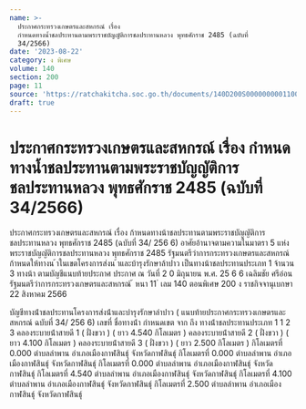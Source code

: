 ```yaml
---
name: >-
  ประกาศกระทรวงเกษตรและสหกรณ์ เรื่อง
  กำหนดทางน้ำชลประทานตามพระราชบัญญัติการชลประทานหลวง พุทธศักราช 2485 (ฉบับที่
  34/2566)
date: '2023-08-22'
category: ง พิเศษ
volume: 140
section: 200
page: 11
source: 'https://ratchakitcha.soc.go.th/documents/140D200S0000000001100.pdf'
draft: true
---
```


# ประกาศกระทรวงเกษตรและสหกรณ์ เรื่อง กำหนดทางน้ำชลประทานตามพระราชบัญญัติการชลประทานหลวง พุทธศักราช 2485 (ฉบับที่ 34/2566)

ประกาศกระทรวงเกษตรและสหกรณ์ เรื่อง ก้าหนดทางน้าชลประทานตามพระราชบัญญัติการชลประทานหลวง พุทธศักราช 2485 (ฉบับที่ 34/ 256 6) อาศัยอ้านาจตามความในมาตรา 5 แห่งพระราชบัญญัติการชลประทานหลวง พุทธศักราช 2485 รัฐมนตรีว่าการกระทรวงเกษตรและสหกรณ์ ก้าหนดให้ทางน ้าในเขตโครงการส่งน ้าและบ้ารุงรักษาล้าปาว เป็นทางน้าชลประทานประเภท 1 จ้านวน 3 ทางน้า ตามบัญชีแนบท้ายประกาศ ประกาศ ณ วันที่ 2 0 มิถุนายน พ.ศ. 25 6 6 เฉลิมชัย ศรีอ่อน รัฐมนตรีว่าการกระทรวงเกษตรและสหกรณ์ ้ หนา 11 ่ เลม 140 ตอนพิเศษ 200 ง ราชกิจจานุเบกษา 22 สิงหาคม 2566

บัญชีทางน้ําชลประทานโครงการส่งน้ําและบํารุงรักษาลําปาว ( แนบท้ายประกาศกระทรวงเกษตรและสหกรณ์ ฉบับที่ 34/ 256 6) เลขที่ ชื่อทางน้ํา กําหนดเขต จาก ถึง ทางน้ําชลประทานประเภท 1 1 2 3 คลองระบายน้ําสายดี 1 ( ฝั่งขวา ) ( ยาว 4.540 กิโลเมตร ) คลองระบายน้ําสายดี 2 ( ฝั่งขวา ) ( ยาว 4.100 กิโลเมตร ) คลองระบายน้ําสายดี 3 ( ฝั่งขวา ) ( ยาว 2.500 กิโลเมตร ) กิโลเมตรที่ 0.000 ตําบลลําพาน อําเภอเมืองกาฬสินธุ์ จังหวัดกาฬสินธุ์ กิโลเมตรที่ 0.000 ตําบลลําพาน อําเภอเมืองกาฬสินธุ์ จังหวัดกาฬสินธุ์ กิโลเมตรที่ 0.000 ตําบลลําพาน อําเภอเมืองกาฬสินธุ์ จังหวัดกาฬสินธุ์ กิโลเมตรที่ 4.540 ตําบลลําพาน อําเภอเมืองกาฬสินธุ์ จังหวัดกาฬสินธุ์ กิโลเมตรที่ 4.100 ตําบลลําพาน อําเภอเมืองกาฬสินธุ์ จังหวัดกาฬสินธุ์ กิโลเมตรที่ 2.500 ตําบลลําพาน อําเภอเมืองกาฬสินธุ์ จังหวัดกาฬสินธุ์
